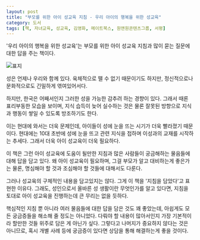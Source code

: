 ```yaml
---
layout: post
title: "부모를 위한 아이 성교육 지침 - 우리 아이의 행복을 위한 성교육"
category: 도서
tags: [책, 자녀교육, 성교육, 김영화, 메이트북스, 원앤원콘텐츠그룹, 서평]
---
```


'우리 아이의 행복을 위한 성교육'는
부모를 위한 아이 성교육 지침과 많이 묻는 질문에 대한 답을 주는 책이다.

![표지](https://lh3.googleusercontent.com/GtyVaj4cQSO5IypfN4325ioT4mbJ4zvtv6TGs7wE-3i4Hg1IQtJZTc1ygMJ-zdH18XzgKo01d2IXTw=s480)

성은 언제나 우리와 함께 있다.
육체적으로 뗄 수 없기 때문이기도 하지만,
정신적으로나 문화적으로도 긴밀하게 엮여있어서다.

하지만, 한국은 어째서인지 그러한 성을 가능한 감추려 하는 경향이 있다.
그래서 때론 표리부동한 모습을 보이며,
지식 습득이 늦어 실수하는 것은 물론
잘못된 방향으로 지식과 행동이 쌓일 수 있도록 방조하기도 한다.

이는 현대에 와서는 더욱 문제인데,
아이들이 성에 눈을 뜨는 시기가 더욱 빨라졌기 때문이다.
현대에는 10대 초반에 성에 눈을 뜨고 관련 지식을 접하며
이성과의 교재를 시작하는 추세다.
그래서 더욱 아이 성교육이 더욱 필요하다.

이 책은 그런 아이 성교육에 도움이 될만한 지침과
많은 사람들이 궁금해하는 물음들에 대해 답을 담고 있다.
왜 아이 성교육이 필요하며, 그걸 부모가 알고 대비하는게 좋은가는 물론,
명심해야 할 것과 조심해야 할 것들에 대해서도 다룬다.

그러나 성교육의 구체적인 내용을 담고있지는 않다.
그게 이 책을 '지침을 담았다'고 표현한 이유다.
그래도, 성인으로서 올바른 성 생활이란 무엇인가를 알고 있다면,
지침을 토대로 아이 성교육을 진행하는데 큰 무리는 없을 듯하다.

핵심적인 지침 뿐 아니라 여러 물음들에 대한 답을 담은 것도 꽤 좋았는데,
아쉽게도 모든 궁금증들을 해소해 줄 정도는 아니었다.
다뤄야 할 내용이 많아서인지 가장 기본적이라 할만한 것들 위주로 담은 게 아닌가 싶다.
그렇다고 나머지가 중요하지 않다는 것은 아니므로,
혹시 개별 사례 등에 궁금증이 있다면 상담을 통해 해결하는게 좋을 것이다.
